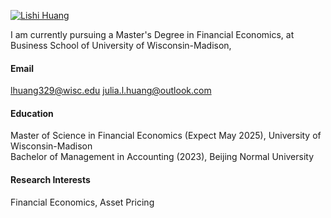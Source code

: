 

[![Lishi Huang](https://img.shields.io/badge/LishiHuang-github-blue?logo=github)](https://github.com/LishiHuang)

I am currently pursuing a Master's Degree in Financial Economics, at Business School of University of Wisconsin-Madison,

#### Email
lhuang329@wisc.edu
julia.l.huang@outlook.com

#### Education

Master of Science in Financial Economics (Expect May 2025), University of Wisconsin-Madison \
Bachelor of Management in Accounting (2023), Beijing Normal University

#### Research Interests
Financial Economics, Asset Pricing


